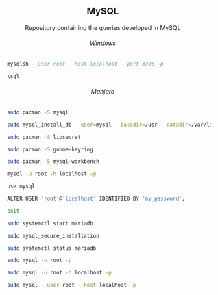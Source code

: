<h2 align="center">MySQL</h2>

<p align="center">Repository containing the queries developed in MySQL</p>

<h6 align="center">Windows</h6>

```sql
    mysqlsh --user root --host localhost --port 3306 -p
```

```sql
    \sql
```

<h6 align="center">Manjaro</h6>

```bash
    sudo pacman -S mysql
```

```bash
    sudo mysql_install_db --user=mysql --basedir=/usr --datadir=/var/lib/mysql
```

```bash
    sudo pacman -S libsecret

    sudo pacman -S gnome-keyring

    sudo pacman -S mysql-workbench
```

```bash
    mysql -u root -h localhost -p

    use mysql

    ALTER USER 'root'@'localhost' IDENTIFIED BY 'my_password';

    exit

    sudo systemctl start mariadb

    sudo mysql_secure_installation

    sudo systemctl status mariadb

    sudo mysql -u root -p

    sudo mysql -u root -h localhost -p

    sudo mysql --user root --host localhost -p
```